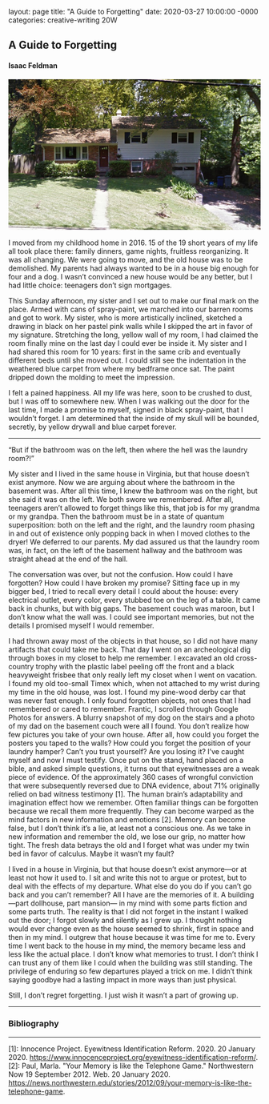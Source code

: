 layout: page
title: "A Guide to Forgetting"
date: 2020-03-27 10:00:00 -0000
categories: creative-writing 20W

## A Guide to Forgetting
#### Isaac Feldman

![the house before being demolished, an aging, brick, split-level home](/house.png/)

I moved from my childhood home in 2016. 15 of the 19 short years of my life all took place there: family dinners, game nights, fruitless reorganizing. It was all changing. We were going to move, and the old house was to be demolished. My parents had always wanted to be in a house big enough for four and a dog. I wasn’t convinced a new house would be any better, but I had little choice: teenagers don’t sign mortgages.

This Sunday afternoon, my sister and I set out to make our final mark on the place. Armed with cans of spray-paint, we marched into our barren rooms and got to work. My sister, who is more artistically inclined, sketched a drawing in black on her pastel pink walls while I skipped the art in favor of my signature. Stretching the long, yellow wall of my room, I had claimed the room finally mine on the last day I could ever be inside it. My sister and I had shared this room for 10 years: first in the same crib and eventually different beds until she moved out. I could still see the indentation in the weathered blue carpet from where my bedframe once sat. The paint dripped down the molding to meet the impression.

I felt a pained happiness. All my life was here, soon to be crushed to dust, but I was off to somewhere new. When I was walking out the door for the last time, I made a promise to myself, signed in black spray-paint, that I wouldn’t forget. I am determined that the inside of my skull will be bounded, secretly, by yellow drywall and blue carpet forever.
***

“But if the bathroom was on the left, then where the hell was the laundry room?!”

My sister and I lived in the same house in Virginia, but that house doesn’t exist anymore. Now we are arguing about where the bathroom in the basement was. After all this time, I knew the bathroom was on the right, but she said it was on the left. We both swore we remembered. After all, teenagers aren’t allowed to forget things like this, that job is for my grandma or my grandpa. Then the bathroom must be in a state of quantum superposition: both on the left and the right, and the laundry room phasing in and out of existence only popping back in when I moved clothes to the dryer! We deferred to our parents. My dad assured us that the laundry room was, in fact, on the left of the basement hallway and the bathroom was straight ahead at the end of the hall.

The conversation was over, but not the confusion. How could I have forgotten? How could I have broken my promise? Sitting face up in my bigger bed, I tried to recall every detail I could about the house: every electrical outlet, every color, every stubbed toe on the leg of a table. It came back in chunks, but with big gaps. The basement couch was maroon, but I don’t know what the wall was. I could see important memories, but not the details I promised myself I would remember. 

I had thrown away most of the objects in that house, so I did not have many artifacts that could take me back. That day I went on an archeological dig through boxes in my closet to help me remember. I excavated an old cross-country trophy with the plastic label peeling off the front and a black heavyweight frisbee that only really left my closet when I went on vacation. I found my old too-small Timex which, when not attached to my wrist during my time in the old house, was lost. I found my pine-wood derby car that was never fast enough. I only found forgotten objects, not ones that I had remembered or cared to remember. Frantic, I scrolled through Google Photos for answers. A blurry snapshot of my dog on the stairs and a photo of my dad on the basement couch were all I found. You don’t realize how few pictures you take of your own house. After all, how could you forget the posters you taped to the walls? How could you forget the position of your laundry hamper? Can’t you trust yourself? Are you losing it?
I’ve caught myself and now I must testify. Once put on the stand, hand placed on a bible, and asked simple questions, it turns out that eyewitnesses are a weak piece of evidence. Of the approximately 360 cases of wrongful conviction that were subsequently reversed due to DNA evidence, about 71% originally relied on bad witness testimony [1]. The human brain’s adaptability and imagination effect how we remember. Often familiar things can be forgotten because we recall them more frequently. They can become warped as the mind factors in new information and emotions [2]. Memory can become false, but I don’t think it’s a lie, at least not a conscious one. As we take in new information and remember the old, we lose our grip, no matter how tight. The fresh data betrays the old and I forget what was under my twin bed in favor of calculus. Maybe it wasn’t my fault?

I lived in a house in Virginia, but that house doesn’t exist anymore—or at least not how it used to. I sit and write this not to argue or protest, but to deal with the effects of my departure. What else do you do if you can’t go back and you can’t remember? All I have are the memories of it. A building—part dollhouse, part mansion— in my mind with some parts fiction and some parts truth. The reality is that I did not forget in the instant I walked out the door; I forgot slowly and silently as I grew up. I thought nothing would ever change even as the house seemed to shrink, first in space and then in my mind. I outgrew that house because it was time for me to. Every time I went back to the house in my mind, the memory became less and less like the actual place. I don’t know what memories to trust. I don’t think I can trust any of them like I could when the building was still standing. The privilege of enduring so few departures played a trick on me. I didn’t think saying goodbye had a lasting impact in more ways than just physical. 

Still, I don’t regret forgetting. I just wish it wasn’t a part of growing up.

---
### Bibliography
---
[1]: Innocence Project. Eyewitness Identification Reform. 2020. 20 January 2020. <https://www.innocenceproject.org/eyewitness-identification-reform/>.  
[2]: Paul, Marla. "Your Memory is like the Telephone Game." Northwestern Now 19 September 2012. Web. 20 January 2020. <https://news.northwestern.edu/stories/2012/09/your-memory-is-like-the-telephone-game>.



